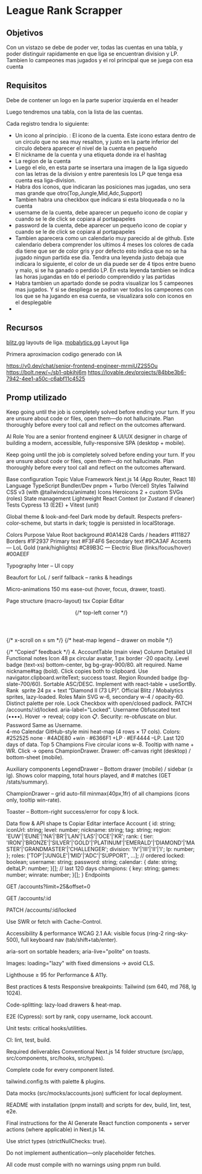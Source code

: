 # League Rank Scrapper

## Objetivos

Con un vistazo se debe de poder ver, todas las cuentas en una tabla, y poder distinguir rapidamente en que liga se encuentran division y LP.
Tambien lo campeones mas jugados y el rol principal que se juega con esa cuenta

## Requisitos


Debe de contener un logo en la parte superior izquierda en el header

Luego tendremos una tabla, con la lista de las cuentas.

Cada registro tendra lo siguiente:
  - Un icono al principio. : El icono de la cuenta. Este icono estara dentro de un circulo que no sea muy resalton, y justo en la parte inferior del circulo debera aparecer el nivel de la cuenta en pequeño
  - El nickname de la cuenta y una etiqueta donde ira el hashtag
  - La region de la cuenta
  - Luego el elo, en esta parte se insertara una imagen de la liga siguedo con las letras de la division y entre parentesis los LP que tenga esa cuenta esa liga-division.
  - Habra dos iconos, que indicaran las posiciones mas jugadas, uno sera mas grande que otro(Top,Jungle,Mid,Adc,Support)
  - Tambien habra una checkbox que indicara si esta bloqueada o no la cuenta
  - username de la cuenta, debe aparecer un pequeño icono de copiar y cuando se le de click se copiara al portapapeles
  - password de la cuenta, debe aparecer un pequeño icono de copiar y cuando se le de click se copiara al portapapeles
  - Tambien aparecera como un calendario muy parecido al de github. Este calendario debera comprender los ultimos 4 meses los colores de cada dia tiene que ser de color gris y por defecto esto indica que no se ha jugado ningun partida ese dia. Tendra una leyenda justo debaja que indicara lo siguiente, el color de un dia puede ser de 4 tipos entre bueno y malo, si se ha ganado o perdido LP. En esta leyenda tambien se indica las horas jugandas en tdo el periodo comprendido y las partidas
  - Habra tambien un apartado donde se podra visualizar los 5 campeones mas jugados. Y si se despliega se podran ver todos los campeones con los que se ha jugando en esa cuenta, se visualizara solo con iconos en el desplegable
  - 
## Recursos
[blitz.gg](https://blitz.gg/lol/profile/EUW1/MarquesaFanAcc-EUW) layouts de liga.
[mobalytics.gg](https://mobalytics.gg/lol/profile/euw/marquesafanacc-euw/overview) Layout liga


Primera aproximacion codigo generado con IA 

https://v0.dev/chat/senior-frontend-engineer-mrmiUZ2S5Ou
https://bolt.new/~/sb1-qbkjhj6m
https://lovable.dev/projects/84bbe3b6-7942-4ee1-a50c-c6abf11c4525


## Promp utilizado 

Keep going until the job is completely solved before ending your turn. If you are unsure about code or files, open them—do not hallucinate. Plan thoroughly before every tool call and reflect on the outcomes afterward.

AI Role
You are a senior frontend engineer & UI/UX designer in charge of building a modern, accessible, fully-responsive SPA (desktop + mobile).

Keep going until the job is completely solved before ending your turn.
If you are unsure about code or files, open them—do not hallucinate.
Plan thoroughly before every tool call and reflect on the outcomes afterward.

Base configuration
Topic	Value
Framework	Next.js 14 (App Router, React 18)
Language	TypeScript
Bundler/Dev	pnpm + Turbo (Vercel)
Styles	Tailwind CSS v3 (with @tailwindcss/animate)
Icons	Heroicons 2 + custom SVGs (roles)
State management	Lightweight React Context (or Zustand if cleaner)
Tests	Cypress 13 (E2E) + Vitest (unit)

Global theme & look-and-feel
Dark mode by default.
Respects prefers-color-scheme, but starts in dark; toggle is persisted in localStorage.

Colors
Purpose	Value
Root background	#0A1428
Cards / headers	#111827
Borders	#1F2937
Primary text	#F3F4F6
Secondary text	#9CA3AF
Accents	
— LoL Gold (rank/highlights)	#C89B3C
— Electric Blue (links/focus/hover)	#00AEEF

Typography
Inter – UI copy

Beaufort for LoL / serif fallback – ranks & headings

Micro-animations
150 ms ease-out (hover, focus, drawer, toast).

Page structure (macro-layout)
tsx
Copiar
Editar
<App>
  <Header>
    <Logo height={48} />    {/* top-left corner */}
  </Header>

  <Main className="container mx-auto px-4 py-6">
    <AccountTable />        {/* x-scroll on ≤ sm */}
    <LegendDrawer />        {/* heat-map legend – drawer on mobile */}
  </Main>

  <Toaster />              {/* “Copied” feedback */}
</App>
4. AccountTable (main view)
Column	Detailed UI	Functional notes
Icon	48 px circular avatar, 1 px border -20 opacity. Level badge (text-xs) bottom-center, bg bg-gray-900/80.	alt required.
Name	nickname#tag (bold). Click copies both to clipboard.	Use navigator.clipboard.writeText; success toast.
Region	Rounded badge (bg-slate-700/60). Sortable ASC/DESC.	Implement with react-table + useSortBy.
Rank	<img> sprite 24 px + text “Diamond II (73 LP)”.	Official Blitz / Mobalytics sprites, lazy-loaded.
Roles	Main SVG w-6, secondary w-4 / opacity-60.	Distinct palette per role.
Lock	Checkbox with open/closed padlock. PATCH /accounts/:id/locked.	aria-label="Locked".
Username	Obfuscated text (••••). Hover → reveal; copy icon 📋.	Security: re-obfuscate on blur.
Password	Same as Username.	
4-mo Calendar	GitHub-style mini heat-map (4 rows × 17 cols). Colors:
#252525 none · #4ADE80 +win · #6366F1 +LP · #EF4444 –LP.	Last 120 days of data.
Top 5 Champions	Five circular icons w-8. Tooltip with name + WR. Click → opens ChampionDrawer.	Drawer: off-canvas right (desktop) / bottom-sheet (mobile).

Auxiliary components
LegendDrawer – Bottom drawer (mobile) / sidebar (≥ lg). Shows color mapping, total hours played, and # matches (GET /stats/summary).

ChampionDrawer – grid auto-fill minmax(40px,1fr) of all champions (icons only, tooltip win-rate).

Toaster – Bottom-right success/error for copy & lock.

Data flow & API shape
ts
Copiar
Editar
interface Account {
  id: string;
  iconUrl: string;
  level: number;
  nickname: string;
  tag: string;
  region: 'EUW'|'EUNE'|'NA'|'BR'|'LAN'|'LAS'|'OCE'|'KR';
  rank: {
    tier: 'IRON'|'BRONZE'|'SILVER'|'GOLD'|'PLATINUM'|'EMERALD'|'DIAMOND'|'MASTER'|'GRANDMASTER'|'CHALLENGER';
    division: 'IV'|'III'|'II'|'I';
    lp: number;
  };
  roles: ['TOP'|'JUNGLE'|'MID'|'ADC'|'SUPPORT', ...];   // ordered
  locked: boolean;
  username: string;
  password: string;
  calendar: { date: string; deltaLP: number; }[];       // last 120 days
  champions: { key: string; games: number; winrate: number; }[];
}
Endpoints

GET /accounts?limit=25&offset=0

GET /accounts/:id

PATCH /accounts/:id/locked

Use SWR or fetch with Cache-Control.

Accessibility & performance
WCAG 2.1 AA: visible focus (ring-2 ring-sky-500), full keyboard nav (tab/shift+tab/enter).

aria-sort on sortable headers; aria-live="polite" on toasts.

Images: loading="lazy" with fixed dimensions → avoid CLS.

Lighthouse ≥ 95 for Performance & A11y.

Best practices & tests
Responsive breakpoints: Tailwind (sm 640, md 768, lg 1024).

Code-splitting: lazy-load drawers & heat-map.

E2E (Cypress): sort by rank, copy username, lock account.

Unit tests: critical hooks/utilities.

CI: lint, test, build.

Required deliverables
Conventional Next.js 14 folder structure (src/app, src/components, src/hooks, src/types).

Complete code for every component listed.

tailwind.config.ts with palette & plugins.

Data mocks (src/mocks/accounts.json) sufficient for local deployment.

README with installation (pnpm install) and scripts for dev, build, lint, test, e2e.

Final instructions for the AI
Generate React function components + server actions (where applicable) in Next.js 14.

Use strict types (strictNullChecks: true).

Do not implement authentication—only placeholder fetches.

All code must compile with no warnings using pnpm run build.
